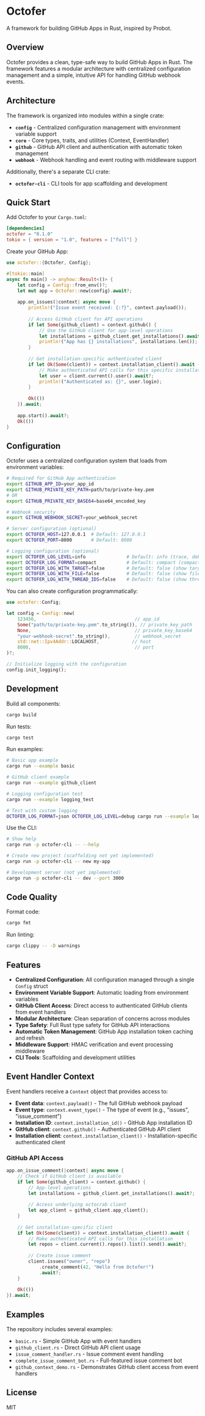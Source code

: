 # Octofer

A framework for building GitHub Apps in Rust, inspired by Probot.

## Overview

Octofer provides a clean, type-safe way to build GitHub Apps in Rust. The framework features a modular architecture with centralized configuration management and a simple, intuitive API for handling GitHub webhook events.

## Architecture

The framework is organized into modules within a single crate:

- **`config`** - Centralized configuration management with environment variable support
- **`core`** - Core types, traits, and utilities (Context, EventHandler)
- **`github`** - GitHub API client and authentication with automatic token management
- **`webhook`** - Webhook handling and event routing with middleware support

Additionally, there's a separate CLI crate:

- **`octofer-cli`** - CLI tools for app scaffolding and development

## Quick Start

Add Octofer to your `Cargo.toml`:

```toml
[dependencies]
octofer = "0.1.0"
tokio = { version = "1.0", features = ["full"] }
```

Create your GitHub App:

```rust
use octofer::{Octofer, Config};

#[tokio::main]
async fn main() -> anyhow::Result<()> {
    let config = Config::from_env()?;
    let mut app = Octofer::new(config).await?;
    
    app.on_issues(|context| async move {
        println!("Issue event received: {:?}", context.payload());
        
        // Access GitHub client for API operations
        if let Some(github_client) = context.github() {
            // Use the GitHub client for app-level operations
            let installations = github_client.get_installations().await?;
            println!("App has {} installations", installations.len());
        }
        
        // Get installation-specific authenticated client
        if let Ok(Some(client)) = context.installation_client().await {
            // Make authenticated API calls for this specific installation
            let user = client.current().user().await?;
            println!("Authenticated as: {}", user.login);
        }
        
        Ok(())
    }).await;
    
    app.start().await?;
    Ok(())
}
```

## Configuration

Octofer uses a centralized configuration system that loads from environment variables:

```bash
# Required for GitHub App authentication
export GITHUB_APP_ID=your_app_id
export GITHUB_PRIVATE_KEY_PATH=path/to/private-key.pem
# OR
export GITHUB_PRIVATE_KEY_BASE64=base64_encoded_key

# Webhook security
export GITHUB_WEBHOOK_SECRET=your_webhook_secret

# Server configuration (optional)
export OCTOFER_HOST=127.0.0.1  # Default: 127.0.0.1
export OCTOFER_PORT=8000       # Default: 8000

# Logging configuration (optional)
export OCTOFER_LOG_LEVEL=info               # Default: info (trace, debug, info, warn, error)
export OCTOFER_LOG_FORMAT=compact           # Default: compact (compact, pretty, json)
export OCTOFER_LOG_WITH_TARGET=false        # Default: false (show target module)
export OCTOFER_LOG_WITH_FILE=false          # Default: false (show file and line info)
export OCTOFER_LOG_WITH_THREAD_IDS=false    # Default: false (show thread IDs)
```

You can also create configuration programmatically:

```rust
use octofer::Config;

let config = Config::new(
    123456,                                    // app_id
    Some("path/to/private-key.pem".to_string()), // private_key_path
    None,                                      // private_key_base64
    "your-webhook-secret".to_string(),         // webhook_secret
    std::net::Ipv4Addr::LOCALHOST,            // host
    8000,                                      // port
)?;

// Initialize logging with the configuration
config.init_logging();
```

## Development

Build all components:

```bash
cargo build
```

Run tests:

```bash
cargo test
```

Run examples:

```bash
# Basic app example
cargo run --example basic

# GitHub client example
cargo run --example github_client

# Logging configuration test
cargo run --example logging_test

# Test with custom logging
OCTOFER_LOG_FORMAT=json OCTOFER_LOG_LEVEL=debug cargo run --example logging_test
```

Use the CLI:

```bash
# Show help
cargo run -p octofer-cli -- --help

# Create new project (scaffolding not yet implemented)
cargo run -p octofer-cli -- new my-app

# Development server (not yet implemented)
cargo run -p octofer-cli -- dev --port 3000
```

## Code Quality

Format code:

```bash
cargo fmt
```

Run linting:

```bash
cargo clippy -- -D warnings
```

## Features

- **Centralized Configuration**: All configuration managed through a single `Config` struct
- **Environment Variable Support**: Automatic loading from environment variables
- **GitHub Client Access**: Direct access to authenticated GitHub clients from event handlers
- **Modular Architecture**: Clean separation of concerns across modules
- **Type Safety**: Full Rust type safety for GitHub API interactions
- **Automatic Token Management**: GitHub App installation token caching and refresh
- **Middleware Support**: HMAC verification and event processing middleware
- **CLI Tools**: Scaffolding and development utilities

## Event Handler Context

Event handlers receive a `Context` object that provides access to:

- **Event data**: `context.payload()` - The full GitHub webhook payload
- **Event type**: `context.event_type()` - The type of event (e.g., "issues", "issue_comment")  
- **Installation ID**: `context.installation_id()` - GitHub App installation ID
- **GitHub client**: `context.github()` - Authenticated GitHub API client
- **Installation client**: `context.installation_client()` - Installation-specific authenticated client

### GitHub API Access

```rust
app.on_issue_comment(|context| async move {
    // Check if GitHub client is available
    if let Some(github_client) = context.github() {
        // App-level operations
        let installations = github_client.get_installations().await?;
        
        // Access underlying octocrab client
        let app_client = github_client.app_client();
    }
    
    // Get installation-specific client
    if let Ok(Some(client)) = context.installation_client().await {
        // Make authenticated API calls for this installation
        let repos = client.current().repos().list().send().await?;
        
        // Create issue comment
        client.issues("owner", "repo")
            .create_comment(42, "Hello from Octofer!")
            .await?;
    }
    
    Ok(())
}).await;
```

## Examples

The repository includes several examples:

- `basic.rs` - Simple GitHub App with event handlers
- `github_client.rs` - Direct GitHub API client usage
- `issue_comment_handler.rs` - Issue comment event handling
- `complete_issue_comment_bot.rs` - Full-featured issue comment bot
- `github_context_demo.rs` - Demonstrates GitHub client access from event handlers

## License

MIT